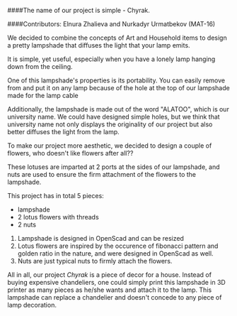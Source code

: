 ####The name of our project is simple - Chyrak.

####Contributors: Elnura Zhalieva and Nurkadyr Urmatbekov (MAT-16)

We decided to combine the concepts of Art and Household items to design a pretty lampshade that diffuses the light that your lamp emits. <br/>

It is simple, yet useful, especially when you have a lonely lamp hanging down from the ceiling.

One of this lampshade's properties is its portability. You can easily remove from and put it on any lamp because of the hole at the top of our lampshade made for the lamp cable

Additionally, the lampshade is made out of the word "ALATOO", which is our university name. We could have designed simple holes, but we think that university name not only displays the originality of our project but also better diffuses the light from the lamp.<br/>

To make our project more aesthetic, we decided to design a couple of flowers, who doesn't like flowers after all?? 

These lotuses are imparted at 2 ports at the sides of our lampshade, and nuts are used to ensure the firm  attachment of the flowers to the lampshade.

This project has in total 5 pieces: 
* lampshade
* 2 lotus flowers with threads
* 2 nuts<br/>

1. Lampshade is designed in OpenScad and can be resized
1. Lotus flowers are inspired by the occurence of fibonacci pattern and golden ratio in the nature, and were designed in OpenScad as well.
1. Nuts are just typical nuts to firmly attach the flowers.

All in all, our project *Chyrak* is a piece of decor for a house. Instead of buying expensive chandeliers, one could simply print this lampshade in 3D printer as many pieces as he/she wants and attach it to the lamp. This lampshade can replace a chandelier and doesn't concede to any piece of lamp decoration.  

